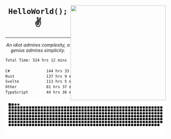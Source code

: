<div text-align="center">
    <img src="https://i.imgur.com/h1q15Kt.gife" align="right" width="299" height="299">
    <h1 align="center"><code>HelloWorld();</code> ✌️</h1>
    <hr>
    <p align="center"><i>An idiot admires complexity, a genius admires simplicity.</i></p>
</div>

<!--START_SECTION:waka-->

```txt
Total Time: 524 hrs 12 mins

C#                144 hrs 33 mins ██████░░░░░░░░░░░░░░░░░░░   23.86 %
Rust              137 hrs 9 mins  █████▓░░░░░░░░░░░░░░░░░░░   22.64 %
Svelte            113 hrs 5 mins  ████▓░░░░░░░░░░░░░░░░░░░░   18.67 %
Other             81 hrs 37 mins  ███▒░░░░░░░░░░░░░░░░░░░░░   13.47 %
TypeScript        44 hrs 36 mins  ██░░░░░░░░░░░░░░░░░░░░░░░   07.36 %
```

<!--END_SECTION:waka-->

<picture>
  <source media="(prefers-color-scheme: dark)" srcset="https://raw.githubusercontent.com/Somfic/Somfic/main/github-contribution-grid-snake-dark.svg">
  <source media="(prefers-color-scheme: light)" srcset="https://raw.githubusercontent.com/Somfic/Somfic/main/github-contribution-grid-snake.svg">
  <img alt="github contribution grid snake animation" src="https://raw.githubusercontent.com/Somfic/Somfic/main/github-contribution-grid-snake.svg">
</picture>
